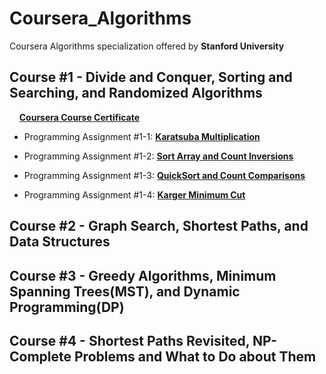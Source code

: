 # Coursera_Algorithms
Coursera Algorithms specialization offered by **Stanford University**

## Course #1 - Divide and Conquer, Sorting and Searching, and Randomized Algorithms
&nbsp;&nbsp;&nbsp;&nbsp;[**Coursera Course Certificate**](https://www.coursera.org/account/accomplishments/verify/JNTG8MVP5J8B)

* Programming Assignment #1-1: [**Karatsuba Multiplication**](https://github.com/zhukaijun0629/Coursera_Algorithms/tree/main/Course%20%231/PA%20%231-1)

* Programming Assignment #1-2: [**Sort Array and Count Inversions**](https://github.com/zhukaijun0629/Coursera_Algorithms/tree/main/Course%20%231/PA%20%231-2)

* Programming Assignment #1-3: [**QuickSort and Count Comparisons**](https://github.com/zhukaijun0629/Coursera_Algorithms/tree/main/Course%20%231/PA%20%231-3)

* Programming Assignment #1-4: [**Karger Minimum Cut**](https://github.com/zhukaijun0629/Coursera_Algorithms/tree/main/Course%20%231/PA%20%231-4)


## Course #2 - Graph Search, Shortest Paths, and Data Structures

## Course #3 - Greedy Algorithms, Minimum Spanning Trees(MST), and Dynamic Programming(DP)

## Course #4 - Shortest Paths Revisited, NP-Complete Problems and What to Do about Them
